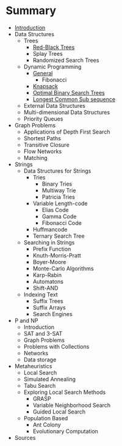 # Summary

* [Introduction](README.md)
* Data Structures
   * Trees
       * [Red-Black Trees](datastructures/trees_red_black.md)
       * Splay Trees
       * Randomized Search Trees
   * Dynamic Programming
       * [General](dynamic_programming_general.md)
           * Fibonacci
       * [Knapsack](dynamic_programming_example_knapsack.md)
       * [Optimal Binary Search Trees](dynamic_programming_example_optimal_binary_search_trees.md)
       * [Longest Common Sub sequence](dynamic_programming_example_longest_common_sub_sequence.md)
   * External Data Structures
   * Multi-dimensional Data Structures
   * Priority Queues
* Graph Problems
   * Applications of Depth First Search
   * Shortest Paths
   * Transitive Closure
   * Flow Networks
   * Matching
* Strings
   * Data Structures for Strings
       * Tries
           * Binary Tries
           * Multiway Trie
           * Patricia Tries
       * Variable Length-code
           * Elias Code
           * Gamma Code
           * Fibonacci Code
       * Huffmancode
       * Ternary Search Tree
   * Searching in Strings
       * Prefix Function
       * Knuth-Morris-Pratt
       * Boyer-Moore
       * Monte-Carlo Algorithms
       * Karp-Rabin
       * Automatons
       * Shift-AND
   * Indexing Text
       * Suffix Trees
       * Suffix Arrays
       * Search Engines
* P and NP
   * Introduction
   * SAT and 3-SAT
   * Graph Problems
   * Problems with Collections
   * Networks
   * Data storage
* Metaheuristics
   * Local Search
   * Simulated Annealing
   * Tabu Search
   * Exploring Local Search Methods
       * GRASP
       * Variable Neighborhood Search
       * Guided Local Search
   * Population Based
       * Ant Colony
       * Evolutionary Computation
* Sources

